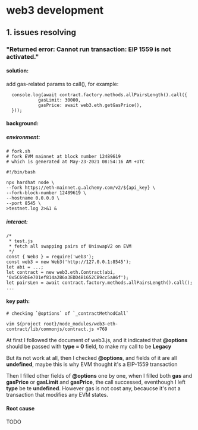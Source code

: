 # web3 development

## 1. issues resolving

### "Returned error: Cannot run transaction: EIP 1559 is not activated."

#### solution:

add gas-related params to call(), for example: 

```
  console.log(await contract.factory.methods.allPairsLength().call({                                                     
            gasLimit: 30000,                                                                                                
            gasPrice: await web3.eth.getGasPrice(),
  }));
```

#### background:

##### environment:

```
# fork.sh
# fork EVM mainnet at block number 12489619
# which is generated at May-23-2021 08:54:16 AM +UTC

#!/bin/bash
                                                                                                                                                                                                                                                 
npx hardhat node \                                                                                                          
--fork https://eth-mainnet.g.alchemy.com/v2/${api_key} \                                              
--fork-block-number 12489619 \                                                                                              
--hostname 0.0.0.0 \                                                                                                        
--port 8545 \                                                                                                               
>testnet.log 2>&1 &
```

##### interact:

```
/*
 * test.js
 * fetch all swapping pairs of UniswapV2 on EVM
 */
const { Web3 } = require('web3');
const web3 = new Web3('http://127.0.0.1:8545');
let abi = ...;
let contract = new web3.eth.Contract(abi, '0x5C69bEe701ef814a2B6a3EDD4B1652CB9cc5aA6f');
let pairsLen = await contract.factory.methods.allPairsLength().call();
...
```

#### key path:

```
# checking `@options` of `_contractMethodCall`

vim ${project root}/node_modules/web3-eth-contract/lib/commonjs/contract.js +769
```

At first I followed the document of web3.js, and it indicated that **@options** should be passed with **type = 0** field, to make my call to be **Legacy** <br>

But its not work at all, then I checked **@options**, and fields of it are all **undefined**, maybe this is why EVM thought it's a EIP-1559 transaction<br>

Then I filled other fields of **@options** one by one, when I filled both **gas** and **gasPrice** or **gasLimit** and **gasPrice**, the call successed, eventhough I left **type** be te **undefined**. However gas is not cost any, becaucse it's not a transaction that modifies any EVM states.

#### Root cause

TODO
